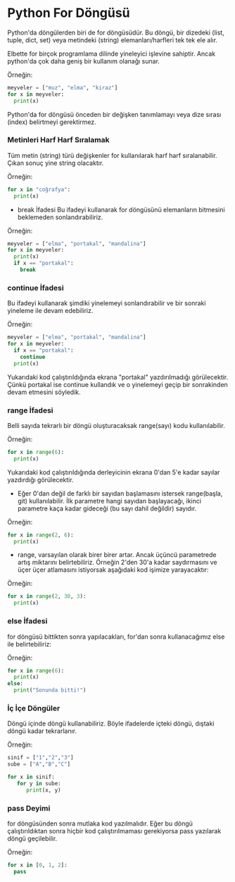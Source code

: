 # Python For Döngüsü
Python'da döngülerden biri de for döngüsüdür. Bu döngü, bir dizedeki (list, tuple, dict, set) veya metindeki (string) elemanları/harfleri tek tek ele alır.

Elbette for birçok programlama dilinde yineleyici işlevine sahiptir. Ancak python'da çok daha geniş bir kullanım olanağı sunar.

Örneğin:
```python
meyveler = ["muz", "elma", "kiraz"]
for x in meyveler:
  print(x)
```
Python'da for döngüsü önceden bir değişken tanımlamayı veya dize sırası (index) belirtmeyi gerektirmez.

### Metinleri Harf Harf Sıralamak
Tüm metin (string) türü değişkenler for kullanılarak harf harf sıralanabilir. Çıkan sonuç yine string olacaktır.

Örneğin:
```python
for x in "coğrafya":
  print(x)
```
- break İfadesi
Bu ifadeyi kullanarak for döngüsünü elemanların bitmesini beklemeden sonlandırabiliriz.

Örneğin:
```python
meyveler = ["elma", "portakal", "mandalina"]
for x in meyveler:
  print(x)
  if x == "portakal":
    break
```
### continue İfadesi
Bu ifadeyi kullanarak şimdiki yinelemeyi sonlandırabilir ve bir sonraki yineleme ile devam edebiliriz.

Örneğin:
```python
meyveler = ["elma", "portakal", "mandalina"]
for x in meyveler:
  if x == "portakal":
    continue
  print(x)
```
Yukarıdaki kod çalıştırıldığında ekrana "portakal" yazdırılmadığı görülecektir. Çünkü portakal ise continue kullandık ve o yinelemeyi geçip bir sonrakinden devam etmesini söyledik.

### range İfadesi
Belli sayıda tekrarlı bir döngü oluşturacaksak range(sayı) kodu kullanılabilir.

Örneğin:
```python
for x in range(6):
  print(x)
```
Yukarıdaki kod çalıştırıldığında derleyicinin ekrana 0'dan 5'e kadar sayılar yazdırdığı görülecektir.

- Eğer 0'dan değil de farklı bir sayıdan başlamasını istersek range(başla, git) kullanılabilir. İlk parametre hangi sayıdan başlayacağı, ikinci parametre kaça kadar gideceği (bu sayı dahil değildir) sayıdır.

Örneğin:
```python
for x in range(2, 6):
  print(x)
```
- range, varsayılan olarak birer birer artar. Ancak üçüncü parametrede artış miktarını belirtebiliriz. Örneğin 2'den 30'a kadar saydırmasını ve üçer üçer atlamasını istiyorsak aşağıdaki kod işimize yarayacaktır:

Örneğin:
```python
for x in range(2, 30, 3):
  print(x)
```
### else İfadesi
for döngüsü bittikten sonra yapılacakları, for'dan sonra kullanacağımız else ile belirtebiliriz:

Örneğin:
```python
for x in range(6):
  print(x)
else:
  print("Sonunda bitti!")
```
### İç İçe Döngüler
Döngü içinde döngü kullanabiliriz. Böyle ifadelerde içteki döngü, dıştaki döngü kadar tekrarlanır.

Örneğin:
```python
sinif = ["1","2","3"]
sube = ["A","B","C"]

for x in sinif:
   for y in sube:
      print(x, y)
```
### pass Deyimi
for döngüsünden sonra mutlaka kod yazılmalıdır. Eğer bu döngü çalıştırıldıktan sonra hiçbir kod çalıştırılmaması gerekiyorsa pass yazılarak döngü geçilebilir.

Örneğin:
```python
for x in [0, 1, 2]:
  pass
```

